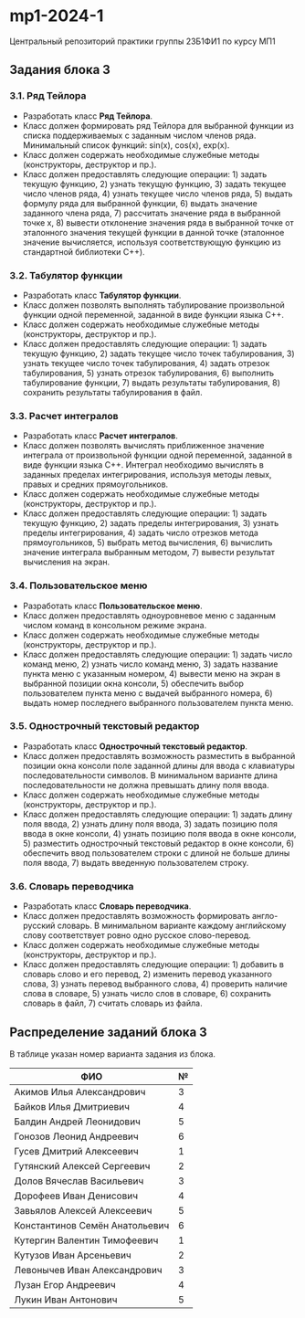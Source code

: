 # mp1-2024-1
Центральный репозиторий практики группы 23Б1ФИ1 по курсу МП1

## Задания блока 3

### 3.1. Ряд Тейлора

* Разработать класс **Ряд Тейлора**.
* Класс должен формировать ряд Тейлора для выбранной функции из списка поддерживаемых с заданным числом членов ряда. Минимальный список функций: sin(x), cos(x), exp(x).
* Класс должен содержать необходимые служебные методы (конструкторы, деструктор и пр.).
* Класс должен предоставлять следующие операции: 1) задать текущую функцию, 2) узнать текущую функцию, 3) задать текущее число членов ряда, 4) узнать текущее число членов ряда, 5) выдать формулу ряда для выбранной функции, 6) выдать значение заданного члена ряда, 7) рассчитать значение ряда в выбранной точке x, 8) вывести отклонение значения ряда в выбранной точке от эталонного значения текущей функции в данной точке (эталонное значение вычисляется, используя соответствующую функцию из стандартной библиотеки C++).

### 3.2. Табулятор функции

* Разработать класс **Табулятор функции**.
* Класс должен позволять выполнять табулирование произвольной функции одной переменной, заданной в виде функции языка C++.
* Класс должен содержать необходимые служебные методы (конструкторы, деструктор и пр.).
* Класс должен предоставлять следующие операции: 1) задать текущую функцию, 2) задать текущее число точек табулирования, 3) узнать текущее число точек табулирования, 4) задать отрезок табулирования, 5) узнать отрезок табулирования, 6) выполнить табулирование функции, 7) выдать результаты табулирования, 8) сохранить результаты табулирования в файл.

### 3.3. Расчет интегралов

* Разработать класс **Расчет интегралов**.
* Класс должен позволять вычислять приближенное значение интеграла от произвольной функции одной переменной, заданной в виде функции языка C++. Интеграл необходимо вычислять в заданных пределах интегрирования, используя методы левых, правых и средних прямоугольников.
* Класс должен содержать необходимые служебные методы (конструкторы, деструктор и пр.).
* Класс должен предоставлять следующие операции: 1) задать текущую функцию, 2) задать пределы интегрирования, 3) узнать пределы интегрирования, 4) задать число отрезков метода прямоугольников, 5) выбрать метод вычисления, 6) вычислить значение интеграла выбранным методом, 7) вывести результат вычисления на экран.

### 3.4. Пользовательское меню

* Разработать класс **Пользовательское меню**.
* Класс должен предоставлять одноуровневое меню с заданным числом команд в консольном режиме экрана. 
* Класс должен содержать необходимые служебные методы (конструкторы, деструктор и пр.).
* Класс должен предоставлять следующие операции: 1) задать число команд меню, 2) узнать число команд меню, 3) задать название пункта меню с указанным номером, 4) вывести меню на экран в выбранной позиции окна консоли, 5) обеспечить выбор пользователем пункта меню с выдачей выбранного номера, 6) выдать номер последнего выбранного пользователем пункта меню.

### 3.5. Однострочный текстовый редактор

* Разработать класс **Однострочный текстовый редактор**.
* Класс должен предоставлять возможность разместить в выбранной позиции окна консоли поле заданной длины для ввода с клавиатуры последовательности символов. В минимальном варианте длина последовательности не должна превышать длину поля ввода.
* Класс должен содержать необходимые служебные методы (конструкторы, деструктор и пр.).
* Класс должен предоставлять следующие операции: 1) задать длину поля ввода, 2) узнать длину поля ввода, 3) задать позицию поля ввода в окне консоли, 4) узнать позицию поля ввода в окне консоли, 5) разместить однострочный текстовый редактор в окне консоли, 6) обеспечить ввод пользователем строки с длиной не больше длины поля ввода, 7) выдать введенную пользователем строку.

### 3.6. Словарь переводчика

* Разработать класс **Словарь переводчика**.
* Класс должен предоставлять возможность формировать англо-русский словарь. В минимальном варианте каждому английскому слову соответствует ровно одно русское слово-перевод.
* Класс должен содержать необходимые служебные методы (конструкторы, деструктор и пр.).
* Класс должен предоставлять следующие операции: 1) добавить в словарь слово и его перевод, 2) изменить перевод указанного слова, 3) узнать перевод выбранного слова, 4) проверить наличие слова в словаре, 5) узнать число слов в словаре, 6) сохранить словарь в файл, 7) считать словарь из файла.

## Распределение заданий блока 3

В таблице указан номер варианта задания из блока.

| ФИО                            | №    |
| ------------------------------ | ---- |
| Акимов Илья Александрович      | 3    |
| Байков Илья Дмитриевич         | 4    |
| Балдин Андрей Леонидович       | 5    |
| Гонозов Леонид Андреевич       | 6    |
| Гусев Дмитрий Алексеевич       | 1    |
| Гутянский Алексей Сергеевич    | 2    |
| Долов Вячеслав Васильевич      | 3    |
| Дорофеев Иван Денисович        | 4    |
| Завьялов Алексей Алексеевич    | 5    |
| Константинов Семён Анатольевич | 6    |
| Кутергин Валентин Тимофеевич   | 1    |
| Кутузов Иван Арсеньевич        | 2    |
| Левонычев Иван Александрович   | 3    |
| Лузан Егор Андреевич           | 4    |
| Лукин Иван Антонович           | 5    |

